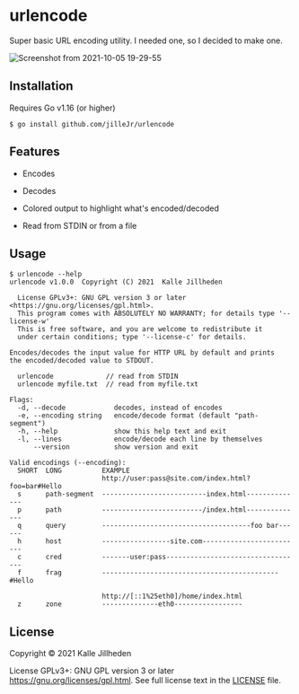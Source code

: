 # urlencode

Super basic URL encoding utility. I needed one, so I decided to make one.

![Screenshot from 2021-10-05 19-29-55](https://user-images.githubusercontent.com/2477952/136073443-840ee017-27b1-45c0-be23-e33bb3a43127.png)

## Installation

Requires Go v1.16 (or higher)

```console
$ go install github.com/jilleJr/urlencode
```

## Features

- Encodes

- Decodes

- Colored output to highlight what's encoded/decoded

- Read from STDIN or from a file

## Usage

```console
$ urlencode --help
urlencode v1.0.0  Copyright (C) 2021  Kalle Jillheden

  License GPLv3+: GNU GPL version 3 or later <https://gnu.org/licenses/gpl.html>.
  This program comes with ABSOLUTELY NO WARRANTY; for details type '--license-w'
  This is free software, and you are welcome to redistribute it
  under certain conditions; type '--license-c' for details.

Encodes/decodes the input value for HTTP URL by default and prints
the encoded/decoded value to STDOUT.

  urlencode             // read from STDIN
  urlencode myfile.txt  // read from myfile.txt

Flags:
  -d, --decode            decodes, instead of encodes
  -e, --encoding string   encode/decode format (default "path-segment")
  -h, --help              show this help text and exit
  -l, --lines             encode/decode each line by themselves
      --version           show version and exit

Valid encodings (--encoding):
  SHORT  LONG          EXAMPLE
                       http://user:pass@site.com/index.html?foo=bar#Hello
  s      path-segment  --------------------------index.html--------------
  p      path          -------------------------/index.html--------------
  q      query         -------------------------------------foo bar------
  h      host          -----------------site.com-------------------------
  c      cred          -------user:pass----------------------------------
  f      frag          --------------------------------------------#Hello

                       http://[::1%25eth0]/home/index.html
  z      zone          --------------eth0-----------------
```

## License

Copyright &copy; 2021 Kalle Jillheden

License GPLv3+: GNU GPL version 3 or later <https://gnu.org/licenses/gpl.html>.
See full license text in the [LICENSE](./LICENSE) file.
